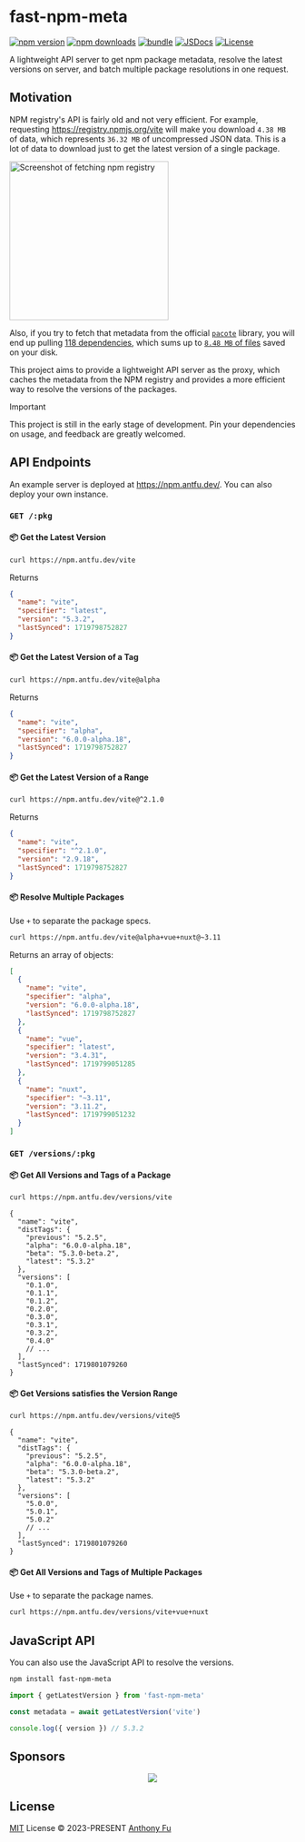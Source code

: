 # fast-npm-meta

[![npm version][npm-version-src]][npm-version-href]
[![npm downloads][npm-downloads-src]][npm-downloads-href]
[![bundle][bundle-src]][bundle-href]
[![JSDocs][jsdocs-src]][jsdocs-href]
[![License][license-src]][license-href]

A lightweight API server to get npm package metadata, resolve the latest versions on server, and batch multiple package resolutions in one request.

## Motivation

NPM registry's API is fairly old and not very efficient. For example, requesting https://registry.npmjs.org/vite will make you download `4.38 MB` of data, which represents `36.32 MB` of uncompressed JSON data. This is a lot of data to download just to get the latest version of a single package.

<img width="280" alt="Screenshot of fetching npm registry" src="https://github.com/antfu/antfu/assets/11247099/32a0f8c3-1be9-440f-9cea-2cbfad4a0b47">

Also, if you try to fetch that metadata from the official [`pacote`](https://github.com/npm/pacote) library, you will end up pulling [118 dependencies](https://npmgraph.js.org/?q=pacote), which sums up to [`8.48 MB` of files](https://packagephobia.com/result?p=pacote) saved on your disk.

This project aims to provide a lightweight API server as the proxy, which caches the metadata from the NPM registry and provides a more efficient way to resolve the versions of the packages.

> [!IMPORTANT]
> This project is still in the early stage of development. Pin your dependencies on usage, and feedback are greatly welcomed.

## API Endpoints

An example server is deployed at https://npm.antfu.dev/. You can also deploy your own instance.

### `GET /:pkg`

#### 📦 Get the Latest Version

```sh
curl https://npm.antfu.dev/vite
```

Returns

```json
{
  "name": "vite",
  "specifier": "latest",
  "version": "5.3.2",
  "lastSynced": 1719798752827
}
```

#### 📦 Get the Latest Version of a Tag

```sh
curl https://npm.antfu.dev/vite@alpha
```

Returns

```json
{
  "name": "vite",
  "specifier": "alpha",
  "version": "6.0.0-alpha.18",
  "lastSynced": 1719798752827
}
```

#### 📦 Get the Latest Version of a Range

```sh
curl https://npm.antfu.dev/vite@^2.1.0
```

Returns

```json
{
  "name": "vite",
  "specifier": "^2.1.0",
  "version": "2.9.18",
  "lastSynced": 1719798752827
}
```

#### 📦 Resolve Multiple Packages

Use `+` to separate the package specs.

```sh
curl https://npm.antfu.dev/vite@alpha+vue+nuxt@~3.11
```

Returns an array of objects:

```json
[
  {
    "name": "vite",
    "specifier": "alpha",
    "version": "6.0.0-alpha.18",
    "lastSynced": 1719798752827
  },
  {
    "name": "vue",
    "specifier": "latest",
    "version": "3.4.31",
    "lastSynced": 1719799051285
  },
  {
    "name": "nuxt",
    "specifier": "~3.11",
    "version": "3.11.2",
    "lastSynced": 1719799051232
  }
]
```

### `GET /versions/:pkg`

#### 📦 Get All Versions and Tags of a Package

```sh
curl https://npm.antfu.dev/versions/vite
```

```jsonc
{
  "name": "vite",
  "distTags": {
    "previous": "5.2.5",
    "alpha": "6.0.0-alpha.18",
    "beta": "5.3.0-beta.2",
    "latest": "5.3.2"
  },
  "versions": [
    "0.1.0",
    "0.1.1",
    "0.1.2",
    "0.2.0",
    "0.3.0",
    "0.3.1",
    "0.3.2",
    "0.4.0"
    // ...
  ],
  "lastSynced": 1719801079260
}
```

#### 📦 Get Versions satisfies the Version Range

```sh
curl https://npm.antfu.dev/versions/vite@5
```

```jsonc
{
  "name": "vite",
  "distTags": {
    "previous": "5.2.5",
    "alpha": "6.0.0-alpha.18",
    "beta": "5.3.0-beta.2",
    "latest": "5.3.2"
  },
  "versions": [
    "5.0.0",
    "5.0.1",
    "5.0.2"
    // ...
  ],
  "lastSynced": 1719801079260
}
```

#### 📦 Get All Versions and Tags of Multiple Packages

Use `+` to separate the package names.

```sh
curl https://npm.antfu.dev/versions/vite+vue+nuxt
```

## JavaScript API

You can also use the JavaScript API to resolve the versions.

```bash
npm install fast-npm-meta
```

```ts
import { getLatestVersion } from 'fast-npm-meta'

const metadata = await getLatestVersion('vite')

console.log({ version }) // 5.3.2
```

## Sponsors

<p align="center">
  <a href="https://cdn.jsdelivr.net/gh/antfu/static/sponsors.svg">
    <img src='https://cdn.jsdelivr.net/gh/antfu/static/sponsors.svg'/>
  </a>
</p>

## License

[MIT](./LICENSE) License © 2023-PRESENT [Anthony Fu](https://github.com/antfu)

<!-- Badges -->

[npm-version-src]: https://img.shields.io/npm/v/fast-npm-meta?style=flat&colorA=080f12&colorB=1fa669
[npm-version-href]: https://npmjs.com/package/fast-npm-meta
[npm-downloads-src]: https://img.shields.io/npm/dm/fast-npm-meta?style=flat&colorA=080f12&colorB=1fa669
[npm-downloads-href]: https://npmjs.com/package/fast-npm-meta
[bundle-src]: https://img.shields.io/bundlephobia/minzip/fast-npm-meta?style=flat&colorA=080f12&colorB=1fa669&label=minzip
[bundle-href]: https://bundlephobia.com/result?p=fast-npm-meta
[license-src]: https://img.shields.io/github/license/antfu/fast-npm-meta.svg?style=flat&colorA=080f12&colorB=1fa669
[license-href]: https://github.com/antfu/fast-npm-meta/blob/main/LICENSE
[jsdocs-src]: https://img.shields.io/badge/jsdocs-reference-080f12?style=flat&colorA=080f12&colorB=1fa669
[jsdocs-href]: https://www.jsdocs.io/package/fast-npm-meta
